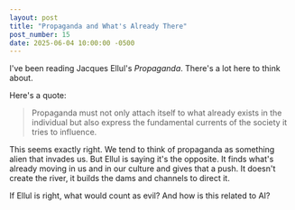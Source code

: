 ```yaml
---
layout: post
title: "Propaganda and What's Already There"
post_number: 15
date: 2025-06-04 10:00:00 -0500
---
```


I've been reading Jacques Ellul's *Propaganda*. There's a lot here to think about.

Here's a quote:

> Propaganda must not only attach itself to what already exists in the individual but also express the fundamental currents of the society it tries to influence.

This seems exactly right. We tend to think of propaganda as something alien that invades us. But Ellul is saying it's the opposite. It finds what's already moving in us and in our culture and gives that a push. It doesn't create the river, it builds the dams and channels to direct it.

If Ellul is right, what would count as evil? And how is this related to AI?